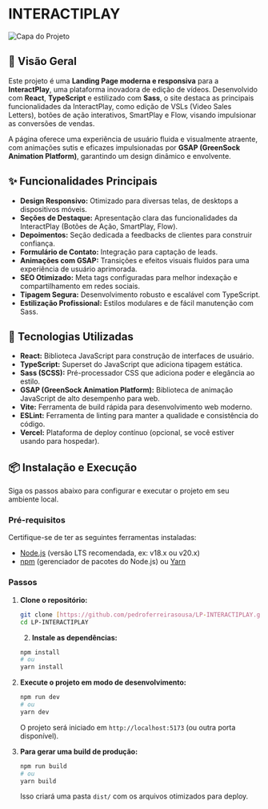 # INTERACTIPLAY

![Capa do Projeto ](./LP-INTERACTPLAY/public/media/images/share-image-final.png)

## 🌟 Visão Geral

Este projeto é uma **Landing Page moderna e responsiva** para a **InteractPlay**, uma plataforma inovadora de edição de vídeos. Desenvolvido com **React**, **TypeScript** e estilizado com **Sass**, o site destaca as principais funcionalidades da InteractPlay, como edição de VSLs (Video Sales Letters), botões de ação interativos, SmartPlay e Flow, visando impulsionar as conversões de vendas.

A página oferece uma experiência de usuário fluida e visualmente atraente, com animações sutis e eficazes impulsionadas por **GSAP (GreenSock Animation Platform)**, garantindo um design dinâmico e envolvente.

## ✨ Funcionalidades Principais

* **Design Responsivo:** Otimizado para diversas telas, de desktops a dispositivos móveis.
* **Seções de Destaque:** Apresentação clara das funcionalidades da InteractPlay (Botões de Ação, SmartPlay, Flow).
* **Depoimentos:** Seção dedicada a feedbacks de clientes para construir confiança.
* **Formulário de Contato:** Integração para captação de leads.
* **Animações com GSAP:** Transições e efeitos visuais fluidos para uma experiência de usuário aprimorada.
* **SEO Otimizado:** Meta tags configuradas para melhor indexação e compartilhamento em redes sociais.
* **Tipagem Segura:** Desenvolvimento robusto e escalável com TypeScript.
* **Estilização Profissional:** Estilos modulares e de fácil manutenção com Sass.

## 🚀 Tecnologias Utilizadas

* **React:** Biblioteca JavaScript para construção de interfaces de usuário.
* **TypeScript:** Superset do JavaScript que adiciona tipagem estática.
* **Sass (SCSS):** Pré-processador CSS que adiciona poder e elegância ao estilo.
* **GSAP (GreenSock Animation Platform):** Biblioteca de animação JavaScript de alto desempenho para web.
* **Vite:** Ferramenta de build rápida para desenvolvimento web moderno.
* **ESLint:** Ferramenta de linting para manter a qualidade e consistência do código.
* **Vercel:** Plataforma de deploy contínuo (opcional, se você estiver usando para hospedar).

## 📦 Instalação e Execução

Siga os passos abaixo para configurar e executar o projeto em seu ambiente local.

### **Pré-requisitos**

Certifique-se de ter as seguintes ferramentas instaladas:

* [Node.js](https://nodejs.org/en/) (versão LTS recomendada, ex: v18.x ou v20.x)
* [npm](https://www.npmjs.com/) (gerenciador de pacotes do Node.js) ou [Yarn](https://yarnpkg.com/)

### **Passos**

1.  **Clone o repositório:**
    ```bash
    git clone [https://github.com/pedroferreirasousa/LP-INTERACTIPLAY.git](https://github.com/pedroferreirasousa/LP-INTERACTIPLAY.git)
    cd LP-INTERACTIPLAY
    ```
    2.  **Instale as dependências:**
    ```bash
    npm install
    # ou
    yarn install
    ```

3.  **Execute o projeto em modo de desenvolvimento:**
    ```bash
    npm run dev
    # ou
    yarn dev
    ```
    O projeto será iniciado em `http://localhost:5173` (ou outra porta disponível).

4.  **Para gerar uma build de produção:**
    ```bash
    npm run build
    # ou
    yarn build
    ```
    Isso criará uma pasta `dist/` com os arquivos otimizados para deploy.
